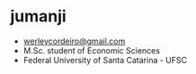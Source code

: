 # jumanji

* werleycordeiro@gmail.com
* M.Sc. student of Economic Sciences
* Federal University of Santa Catarina - UFSC

